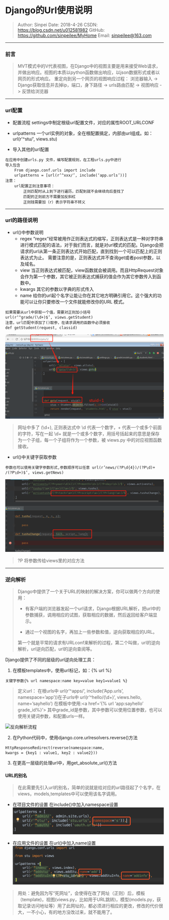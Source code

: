 # Django的Url使用说明

>Author: Sinpei 
>Date: 2018-4-26
>CSDN: https://blog.csdn.net/u012581982
>GitHub: https://github.com/sinpeilee/MyHome
>Email: sinpeilee@163.com 

---

### 前言
> MVT模式中的V代表视图，在Django中的视图主要是用来接受Web请求，并做出响应。视图的本质以python函数做出响应，以json数据形式或者以网页的形式响应。
> 重定向到另一个网页的视图响应过程：
> 浏览器输入 -> Django获取信息并去掉ip，端口，身下路径 -> urls路由匹配 -> 视图响应 -> 反馈给浏览器

---

### url配置
- 配置流程
settings中制定根级url配置文件，对应的属性ROOT_URLCONF

- urlpatterns
一个url实例的对象，全在根配置搞定，内部由url组成。如：url(r'^stu/', views.stu)

- 导入其他的url配置
```
在应用中创建urls.py 文件，编写配置规则，在工程urls.py中进行
导入包含
    From django.conf.urls import include
    urlpatterns = [url(r’^xxx/’, include(‘app.urls’))]
注意：
    url配置正则注意事项：
        正则匹配时从上到下进行遍历，匹配到就不会继续向后查找了
        匹配的正则前方不需要加反斜杠
        正则钱需要加（r）表示字符串不转义
```

---

### url的路径说明
- url()中参数说明
   - regex 
“regex”经常被用作正则表达式的缩写，正则表达式是一种对字符串进行模式匹配的语法，对于我们而言，就是对url模式的匹配。Django会把请求的url从第一条正则表达式开始匹配，直到找到一个可以匹配上的正则表达式为止。
需要注意的是，正则表达式并不查询get或者post参数，以及域名。
   - view
当正则表达式被匹配，view函数就会被调用。而且HttpRequest对象会作为第一个参数，其它被正则表达式捕获的值会作为其它参数传入到函数中。
   - kwargs
其它的参数以字典的形式传入
   - name
给你的url起个名字让能让你在其它地方明确引用它。这个强大的功能可以让你只要修改一个文件就能修改你的URL 模式。
```
如果需要从url中获取一个值，需要对正则加小括号
url(r‘^grade/(\d+)$’, views.getStudent)
注意，url匹配中添加了()取参，在请求调用的函数中必须接收 
def getStudent(request, classid)
```

![流程](images/django_url_patterns.png)

> 网址中多了 (\d+), 正则表达式中 \d 代表一个数字，+ 代表一个或多个前面的字符，写在一起 \d+ 就是一个或多个数字，用括号括起来的意思是保存为一个子组，每一个子组将作为一个参数，被 views.py 中的对应视图函数接收。

- url()中关键字获取参数
```
参数也可以使用关键字参数形式,参数顺序可以任意 url(r’news/(?P\d{4})/(?P\d)+
/(?P\d+)$’, views.getNews)
```

![流程](images/django_urls_more.png)

> ?P<value> 将参数传给views里的对应方法

---

### 逆向解析
> Django中提供了一个关于URL的映射的解决方案，你可以做两个方向的使用：
> - 有客户端的浏览器发起一个url请求，Django根据URL解析，把url中的参数捕获，调用相应的试图，获取相应的数据，然后返回给客户端显示。
> 
> - 通过一个视图的名字，再加上一些参数和值，逆向获取相应的URL。
>
>第一个就是平常的请求有URLconf来解析的过程，第二个叫做，url的逆向解析，url逆向匹配，url的逆向查阅等。

Django提供了不同的层级的url逆向处理工具：
 1. 在模板templates中，使用url标记，如：{% url %}
 ```
 关键字参数{% url namespace:name key=value key1=value1 %}
 ```

 > 定义url： 在根urls中 url(r’^apps/’, include(‘App.urls’, namespace=’app’))在子urls中 url(r’^hello/(\d+)’, views.hello, name=’sayhello’) 在模板中使用:<a href=’{% url ‘app:sayhello’ grade_id%}’> 其中grade_id是参数，其中参数可以使用位置参数，也可以使用关键词参数，和配置urls一样。

![反向解析流程](images/django_redirect_revere.png)
 
 2. 在Python代码中，使用django.core.urlresolvers.reverse()方法
 
 ```
 HttpResponseRedirect(reverse(namespace:name,
 kwargs = {key1 : value1, key2 : value2}))
 ```

 3. 在更高一层级的处理url中，用get_absolute_url()方法

#### URL的别名
> 在此需要先引入url的别名，简单的说就是给对应的url路径起了个名字，在views，models,templates中可以使用该名字调用。

- 在项目文件的设置
在include()中加入namespace设置
 ![项目文件urls.py](images/namespace.png)
 
- 在应用文件的设置
在url()中加入name设置
 ![应用文件urls.py](images/name.png)
 
> 用处：避免因为写“死网址”，会使得在改了网址（正则）后，模板（template)，视图(views.py，比如用于URL跳转)，模型(models.py，获取记录访问地址等）用了此网址的，都必须进行相应的更改，修改的代价很大，一不小心，有的地方没改过来，就不能用了。
























